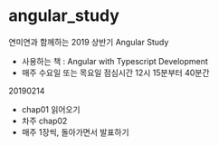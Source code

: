 # angular_study

연미연과 함께하는 2019 상반기 Angular Study 
- 사용하는 책 : Angular with Typescript Development
- 매주 수요일 또는 목요일 점심시간 12시 15분부터 40분간 

20190214 
- chap01 읽어오기
- 차주 chap02 
- 매주 1장씩, 돌아가면서 발표하기
